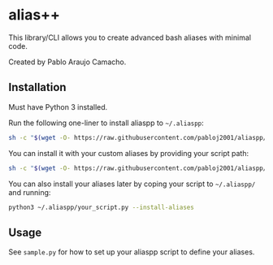 # alias++
This library/CLI allows you to create advanced bash aliases with minimal code. 

Created by Pablo Araujo Camacho.

## Installation
Must have Python 3 installed.

Run the following one-liner to install aliaspp to `~/.aliaspp`:
```bash
sh -c "$(wget -O- https://raw.githubusercontent.com/pabloj2001/aliaspp/main/install.sh)"
```

You can install it with your custom aliases by providing your script path:
```bash
sh -c "$(wget -O- https://raw.githubusercontent.com/pabloj2001/aliaspp/main/install.sh)" -- /path/to/your_script.py
```

You can also install your aliases later by coping your script to `~/.aliaspp/` and running:
```bash
python3 ~/.aliaspp/your_script.py --install-aliases
```

## Usage
See `sample.py` for how to set up your aliaspp script to define your aliases.